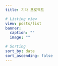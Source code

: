 ```yaml
---
title: 기타 프로젝트

# Listing view
view: posts/list
banner:
  caption: ""
  image: ""

# Sorting
sort_by: date
sort_ascending: false
---
```

